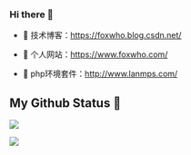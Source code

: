 ### Hi there 👋

<!--
**foxiswho/foxiswho** is a ✨ _special_ ✨ repository because its `README.md` (this file) appears on your GitHub profile.

Here are some ideas to get you started:

- 🔭 I’m currently working on ...
- 🌱 I’m currently learning ...
- 👯 I’m looking to collaborate on ...
- 🤔 I’m looking for help with ...
- 💬 Ask me about ...
- 📫 How to reach me: ...
- 😄 Pronouns: ...
- ⚡ Fun fact: ...
-->

- 🍓 技术博客：https://foxwho.blog.csdn.net/

- 🍓 个人网站：https://www.foxwho.com/

- 🍓 php环境套件：http://www.lanmps.com/

## My Github Status 🦸

![](https://github-readme-stats.vercel.app/api?username=foxiswho&show_icons=true&show_owner=true&count_private=true)

![](https://activity-graph.herokuapp.com/graph?username=foxiswho&theme=github)
